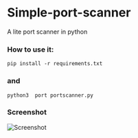 # Simple-port-scanner
A lite port scanner in python 

### How to use it:
```
pip install -r requirements.txt
```
### and 
```
python3  port portscanner.py
```
### Screenshot
![Screenshot](https://github.com/some-man1/Simple-port-scanner/assets/142589483/16d12e6c-aa69-4150-983b-9de10b6b2252)
